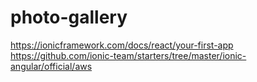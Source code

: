 # photo-gallery



https://ionicframework.com/docs/react/your-first-app
<br>
https://github.com/ionic-team/starters/tree/master/ionic-angular/official/aws
